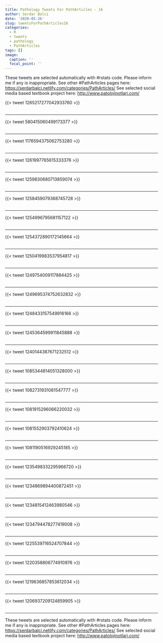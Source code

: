 ```yaml
---
title: Pathology Tweets For PathArticles - 16
author: Serdar Balci
date: '2020-05-26'
slug: tweetsForPathArticles16
categories:
  - R
  - tweets
  - pathology
  - PathArticles
tags: []
image:
  caption: ''
  focal_point: ''
---
```



These tweets are selected automatically with #rstats code. Please inform me if any is inappropriate.
See other #PathArticles pages here: https://serdarbalci.netlify.com/categories/PathArticles/ 
See selected social media based textbook project here: http://www.patolojinotlari.com/

{{< tweet 1265217277042933760 >}}
<br>
<br>
<hr>
{{< tweet 580415060499173377 >}}
<br>
<br>
<hr>
{{< tweet 1176594375062753280 >}}
<br>
<br>
<hr>
{{< tweet 1261997765615333376 >}}
<br>
<br>
<hr>
{{< tweet 1259830680713859074 >}}
<br>
<br>
<hr>
{{< tweet 1258459079388745728 >}}
<br>
<br>
<hr>
{{< tweet 1254996795681157122 >}}
<br>
<br>
<hr>
{{< tweet 1254372890172145664 >}}
<br>
<br>
<hr>
{{< tweet 1250419983537954817 >}}
<br>
<br>
<hr>
{{< tweet 1249754009117884425 >}}
<br>
<br>
<hr>
{{< tweet 1249695374752632832 >}}
<br>
<br>
<hr>
{{< tweet 1248433157549916166 >}}
<br>
<br>
<hr>
{{< tweet 1245364599911845888 >}}
<br>
<br>
<hr>
{{< tweet 1240144387671232512 >}}
<br>
<br>
<hr>
{{< tweet 1085344814051328000 >}}
<br>
<br>
<hr>
{{< tweet 1082731931081547777 >}}
<br>
<br>
<hr>
{{< tweet 1081915296066220032 >}}
<br>
<br>
<hr>
{{< tweet 1081552903792410624 >}}
<br>
<br>
<hr>
{{< tweet 1081190516929245185 >}}
<br>
<br>
<hr>
{{< tweet 1235498332295966720 >}}
<br>
<br>
<hr>
{{< tweet 1234869894400872451 >}}
<br>
<br>
<hr>
{{< tweet 1234815412463980546 >}}
<br>
<br>
<hr>
{{< tweet 1234794478277419008 >}}
<br>
<br>
<hr>
{{< tweet 1225539716524707844 >}}
<br>
<br>
<hr>
{{< tweet 1220358806774910976 >}}
<br>
<br>
<hr>
{{< tweet 1219636857853612034 >}}
<br>
<br>
<hr>
{{< tweet 1206937209124859905 >}}
<br>
<br>
<hr>


These tweets are selected automatically with #rstats code. Please inform me if any is inappropriate.
See other #PathArticles pages here: https://serdarbalci.netlify.com/categories/PathArticles/ 
See selected social media based textbook project here: http://www.patolojinotlari.com/
